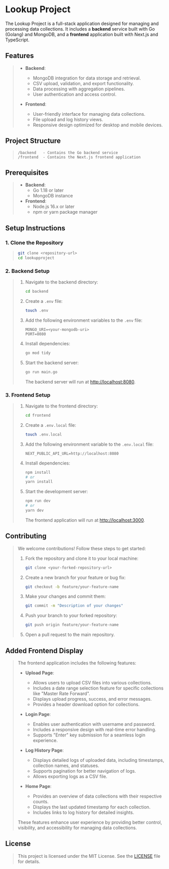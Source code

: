 # Lookup Project

The Lookup Project is a full-stack application designed for managing and processing data collections. It includes a **backend** service built with Go (Golang) and MongoDB, and a **frontend** application built with Next.js and TypeScript.

## Features

> - **Backend**:
>   - MongoDB integration for data storage and retrieval.
>   - CSV upload, validation, and export functionality.
>   - Data processing with aggregation pipelines.
>   - User authentication and access control.
>
> - **Frontend**:
>   - User-friendly interface for managing data collections.
>   - File upload and log history views.
>   - Responsive design optimized for desktop and mobile devices.

## Project Structure

> ```
> /backend   - Contains the Go backend service
> /frontend  - Contains the Next.js frontend application
> ```

## Prerequisites

> - **Backend**:
>   - Go 1.18 or later
>   - MongoDB instance
> - **Frontend**:
>   - Node.js 16.x or later
>   - npm or yarn package manager

## Setup Instructions

### 1. Clone the Repository

> ```bash
> git clone <repository-url>
> cd lookupproject
> ```

### 2. Backend Setup

> 1. Navigate to the backend directory:
>    ```bash
>    cd backend
>    ```
>
> 2. Create a `.env` file:
>    ```bash
>    touch .env
>    ```
>
> 3. Add the following environment variables to the `.env` file:
>    ```
>    MONGO_URI=<your-mongodb-uri>
>    PORT=8080
>    ```
>
> 4. Install dependencies:
>    ```bash
>    go mod tidy
>    ```
>
> 5. Start the backend server:
>    ```bash
>    go run main.go
>    ```
>
>    The backend server will run at [http://localhost:8080](http://localhost:8080).

### 3. Frontend Setup

> 1. Navigate to the frontend directory:
>    ```bash
>    cd frontend
>    ```
>
> 2. Create a `.env.local` file:
>    ```bash
>    touch .env.local
>    ```
>
> 3. Add the following environment variable to the `.env.local` file:
>    ```
>    NEXT_PUBLIC_API_URL=http://localhost:8080
>    ```
>
> 4. Install dependencies:
>    ```bash
>    npm install
>    # or
>    yarn install
>    ```
>
> 5. Start the development server:
>    ```bash
>    npm run dev
>    # or
>    yarn dev
>    ```
>
>    The frontend application will run at [http://localhost:3000](http://localhost:3000).

## Contributing

> We welcome contributions! Follow these steps to get started:
>
> 1. Fork the repository and clone it to your local machine:
>    ```bash
>    git clone <your-forked-repository-url>
>    ```
>
> 2. Create a new branch for your feature or bug fix:
>    ```bash
>    git checkout -b feature/your-feature-name
>    ```
>
> 3. Make your changes and commit them:
>    ```bash
>    git commit -m "Description of your changes"
>    ```
>
> 4. Push your branch to your forked repository:
>    ```bash
>    git push origin feature/your-feature-name
>    ```
>
> 5. Open a pull request to the main repository.

## Added Frontend Display

> The frontend application includes the following features:
>
> - **Upload Page**:
>   - Allows users to upload CSV files into various collections.
>   - Includes a date range selection feature for specific collections like "Master Rate Forward".
>   - Displays upload progress, success, and error messages.
>   - Provides a header download option for collections.
>
> - **Login Page**:
>   - Enables user authentication with username and password.
>   - Includes a responsive design with real-time error handling.
>   - Supports "Enter" key submission for a seamless login experience.
>
> - **Log History Page**:
>   - Displays detailed logs of uploaded data, including timestamps, collection names, and statuses.
>   - Supports pagination for better navigation of logs.
>   - Allows exporting logs as a CSV file.
>
> - **Home Page**:
>   - Provides an overview of data collections with their respective counts.
>   - Displays the last updated timestamp for each collection.
>   - Includes links to log history for detailed insights.
>
> These features enhance user experience by providing better control, visibility, and accessibility for managing data collections.

## License

> This project is licensed under the MIT License. See the [LICENSE](LICENSE) file for details.

